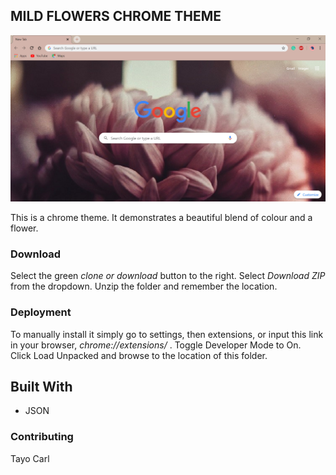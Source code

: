 ## MILD FLOWERS CHROME THEME
![Theme sample](./images/themesample.png)


This is a chrome theme. It demonstrates a beautiful blend of colour and a flower.

### Download
Select the green *clone or download* button to the right.
Select *Download ZIP* from the dropdown.
Unzip the folder and remember the location.

### Deployment

To manually install it simply go to settings, then extensions, or input this link in your browser, *chrome://extensions/* .
Toggle Developer Mode to On.                                
Click Load Unpacked and browse to the location of this folder.

## Built With

* JSON 


### Contributing
 Tayo Carl
